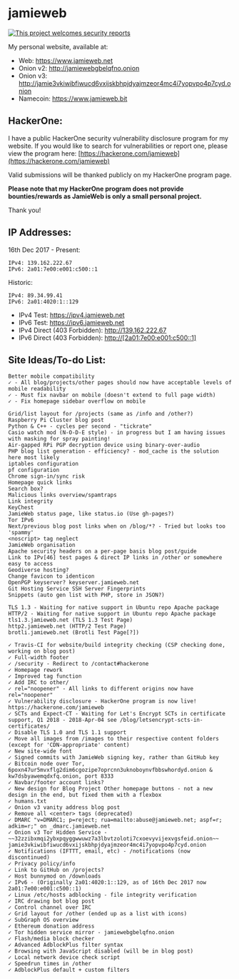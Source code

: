 # jamieweb

[![This project welcomes security reports](https://img.shields.io/badge/This%20project%20welcomes%20security%20reports-hackerone%2ecom%2fjamieweb-brightgreen.svg)](https://hackerone.com/jamieweb)

My personal website, available at:

* Web: https://www.jamieweb.net
* Onion v2: http://jamiewebgbelqfno.onion
* Onion v3: http://jamie3vkiwibfiwucd6vxijskbhpjdyajmzeor4mc4i7yopvpo4p7cyd.onion
* Namecoin: https://www.jamieweb.bit

## HackerOne:

I have a public HackerOne security vulnerability disclosure program for my website. If you would like to search for vulnerabilities or report one, please view the program here: [https://hackerone.com/jamieweb](https://hackerone.com/jamieweb)

Valid submissions will be thanked publicly on my HackerOne program page.

**Please note that my HackerOne program does not provide bounties/rewards as JamieWeb is only a small personal project.**

Thank you!

## IP Addresses:

16th Dec 2017 - Present:

    IPv4: 139.162.222.67
    IPv6: 2a01:7e00:e001:c500::1
    
Historic:

    IPv4: 89.34.99.41
    IPv6: 2a01:4020:1::129
    
* IPv4 Test: https://ipv4.jamieweb.net
* IPv6 Test: https://ipv6.jamieweb.net
* IPv4 Direct (403 Forbidden): http://139.162.222.67
* IPv6 Direct (403 Forbidden): <a href="http://[2a01:7e00:e001:c500::1]">http://[2a01:7e00:e001:c500::1]</a>

## Site Ideas/To-do List:
    Better mobile compatibility
    ✓ - All blog/projects/other pages should now have acceptable levels of mobile readability
    ✓ - Must fix navbar on mobile (doesn't extend to full page width)
    ✓ - Fix homepage sidebar overflow on mobile
      
    Grid/list layout for /projects (same as /info and /other?)
    Raspberry Pi Cluster blog post
    Python & C++ - cycles per second - "tickrate"
    Casio watch mod (N-O-D-E style) - in progress but I am having issues with masking for spray painting!
    Air-gapped RPi PGP decryption device using binary-over-audio
    PHP blog list generation - efficiency? - mod_cache is the solution here most likely
    iptables configuration
    pf configuration
    Chrome sign-in/sync risk
    Homepage quick links
    Search box?
    Malicious links overview/spamtraps
    Link integrity
    KeyChest
    JamieWeb status page, like status.io (Use gh-pages?)
    Tor IPv6
    Next/previous blog post links when on /blog/*? - Tried but looks too 'spammy'
    <noscript> tag neglect
    JamieWeb organisation
    Apache security headers on a per-page basis blog post/guide
    Link to IPv[46] test pages & direct IP links in /other or somewhere easy to access
    Geodiverse hosting?
    Change favicon to identicon
    OpenPGP keyserver? keyserver.jamieweb.net
    Git Hosting Service SSH Server Fingerprints
    Snippets (auto gen list with PHP, store in JSON?)
    
    TLS 1.3 - Waiting for native support in Ubuntu repo Apache package
    HTTP/2 - Waiting for native support in Ubuntu repo Apache package
    tls1.3.jamieweb.net (TLS 1.3 Test Page)
    http2.jamieweb.net (HTTP/2 Test Page)
    brotli.jamieweb.net (Brotli Test Page[?])

    ✓ Travis-CI for website/build integrity checking (CSP checking done, working on blog post)
    ✓ Full-width footer
    ✓ /security - Redirect to /contact#hackerone
    ✓ Homepage rework
    ✓ Improved tag function
    ✓ Add IRC to other/
    ✓ rel="noopener" - All links to different origins now have rel="noopener"
    ✓ Vulnerability disclosure - HackerOne program is now live! https://hackerone.com/jamieweb
    ✓ SCTs and Expect-CT - Waiting for Let's Encrypt SCTs in certificate support, Q1 2018 - 2018-Apr-04 see /blog/letsencrypt-scts-in-certificates/
    ✓ Disable TLS 1.0 and TLS 1.1 support
    ✓ Move all images from /images to their respective content folders (except for 'CDN-appropriate' content)
    ✓ New site-wide font
    ✓ Signed commits with JamieWeb signing key, rather than GitHub key
    ✓ Bitcoin node over Tor, 6poxn47ur5mvxflg2dim6cgozipe7oprcnn3uknoboynvfbbswhordyd.onion & kw7dsbyawemqdxfq.onion, port 8333
    ✓ Navbar/footer account links?
    ✓ New design for Blog Project Other homepage buttons - not a new design in the end, but fixed them with a flexbox
    ✓ humans.txt
    ✓ Onion v3 vanity address blog post
    ✓ Remove all <center> tags (deprecated)
    ✓ DMARC "v=DMARC1; p=reject; rua=mailto:abuse@jamieweb.net; aspf=r; adkim=r;" on _dmarc.jamieweb.net
    ✓ Onion v3 Tor Hidden Service - ~~32zzibxmqi2ybxpqyggwwuwz7a3lbvtzoloti7cxoevyvijexvgsfeid.onion~~ jamie3vkiwibfiwucd6vxijskbhpjdyajmzeor4mc4i7yopvpo4p7cyd.onion
    ✓ Notifications (IFTTT, email, etc) - /notifications (now discontinued)
    ✓ Privacy policy/info
    ✓ Link to GitHub on /projects?
    ✓ Host bunnymod on /downloads
    ✓ IPv6 - (Originally 2a01:4020:1::129, as of 16th Dec 2017 now 2a01:7e00:e001:c500::1)
    ✓ Linux /etc/hosts adblocking - file integrity verification
    ✓ IRC drawing bot blog post
    ✓ Control channel over IRC
    ✓ Grid layout for /other (ended up as a list with icons)
    ✓ SubGraph OS overview
    ✓ Ethereum donation address
    ✓ Tor hidden service mirror - jamiewebgbelqfno.onion
    ✓ Flash/media block checker
    ✓ Advanced AdblockPlus filter syntax
    ✓ Browsing with JavaScript disabled (will be in blog post)
    ✓ Local network device check script
    ✓ Speedrun times in /other
    ✓ AdblockPlus default + custom filters

